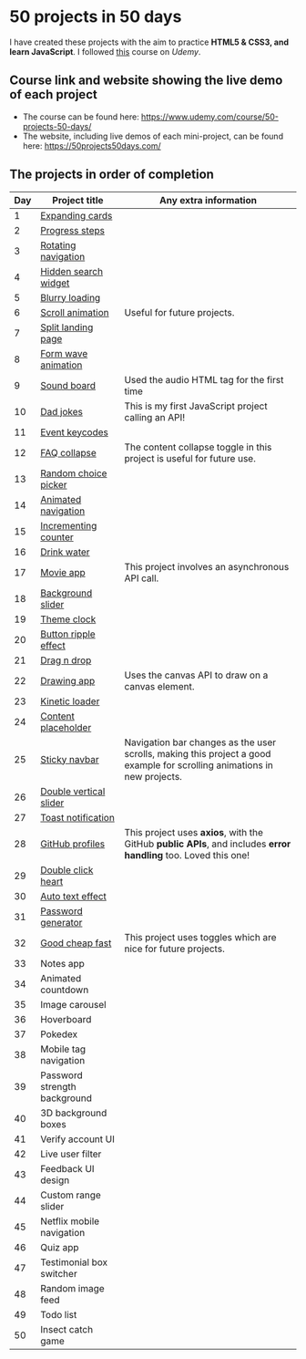 
# 50 projects in 50 days
I have created these projects with the aim to practice **HTML5 & CSS3, and learn JavaScript**. I followed [this](https://www.udemy.com/course/50-projects-50-days/) course on _Udemy_.

## Course link and website showing the live demo of each project
 * The course can be found here: https://www.udemy.com/course/50-projects-50-days/
 * The website, including live demos of each mini-project, can be found here: https://50projects50days.com/ 

## The projects in order of completion

|Day|Project title|Any extra information|
|---|-------------|---------------------|
|1|[Expanding cards](https://github.com/SarahDuncan/50-projects-50-days-js/tree/main/Expanding%20cards%20(day%201))|
|2|[Progress steps](https://github.com/SarahDuncan/50-projects-50-days-js/tree/main/Progress%20steps%20(day%202))|
|3|[Rotating navigation](https://github.com/SarahDuncan/50-projects-50-days-js/tree/main/Rotating%20navigation%20(day%203))|
|4|[Hidden search widget](https://github.com/SarahDuncan/50-projects-50-days-js/tree/main/Hidden%20search%20widget%20(day%204))|
|5|[Blurry loading](https://github.com/SarahDuncan/50-projects-50-days-js/tree/main/Blurry%20loading%20(day%205))|
|6|[Scroll animation](https://github.com/SarahDuncan/50-projects-50-days-js/tree/main/Scroll%20animation%20(day%206))|Useful for future projects.|
|7|[Split landing page](https://github.com/SarahDuncan/50-projects-50-days-js/tree/main/Split%20landing%20page%20(day%207))|
|8|[Form wave animation](https://github.com/SarahDuncan/50-projects-50-days-js/tree/main/Form%20wave%20(day%208))|
|9|[Sound board](https://github.com/SarahDuncan/50-projects-50-days-js/tree/main/Sound%20board%20(day%209))|Used the audio HTML tag for the first time|
|10|[Dad jokes](https://github.com/SarahDuncan/50-projects-50-days-js/tree/main/Dad%20jokes%20(day%2010))|This is my first JavaScript project calling an API!|
|11|[Event keycodes](https://github.com/SarahDuncan/50-projects-50-days-js/tree/main/Event%20keycodes%20(day%2011))|
|12|[FAQ collapse](https://github.com/SarahDuncan/50-projects-50-days-js/tree/main/FAQs%20with%20content%20collapse%20(day%2012))|The content collapse toggle in this project is useful for future use.|
|13|[Random choice picker](https://github.com/SarahDuncan/50-projects-50-days-js/tree/main/Random%20Choice%20Picker%20(day%2013))|
|14|[Animated navigation](https://github.com/SarahDuncan/50-projects-50-days-js/tree/main/Animated%20navigation%20(day%2014))|
|15|[Incrementing counter](https://github.com/SarahDuncan/50-projects-50-days-js/tree/main/Incrementing%20counter%20(day%2015))|
|16|[Drink water](https://github.com/SarahDuncan/50-projects-50-days-js/tree/main/Drink%20water%20(day%2016))|
|17|[Movie app](https://github.com/SarahDuncan/50-projects-50-days-js/tree/main/Movie%20app%20(day%2017))|This project involves an asynchronous API call.|
|18|[Background slider](https://github.com/SarahDuncan/50-projects-50-days-js/tree/main/Background%20slider%20(day%2018))|
|19|[Theme clock](https://github.com/SarahDuncan/50-projects-50-days-js/tree/main/Theme%20clock%20(day%2019))|
|20|[Button ripple effect](https://github.com/SarahDuncan/50-projects-50-days-js/tree/main/Button%20ripple%20effect%20(day%2020))|
|21|[Drag n drop](https://github.com/SarahDuncan/50-projects-50-days-js/tree/main/Drag%20and%20drop%20(day%2021))|
|22|[Drawing app](https://github.com/SarahDuncan/50-projects-50-days-js/tree/main/Drawing%20app%20(day%2022))|Uses the canvas API to draw on a canvas element.|
|23|[Kinetic loader](https://github.com/SarahDuncan/50-projects-50-days-js/tree/main/Kinetic%20loader%20(day%2023))|
|24|[Content placeholder](https://github.com/SarahDuncan/50-projects-50-days-js/tree/main/Content%20placeholder%20(day%2024))|
|25|[Sticky navbar](https://github.com/SarahDuncan/50-projects-50-days-js/tree/main/Sticky%20navbar%20(day%2025))|Navigation bar changes as the user scrolls, making this project a good example for scrolling animations in new projects.|
|26|[Double vertical slider](https://github.com/SarahDuncan/50-projects-50-days-js/tree/main/Double%20vertical%20slider%20(day%2026))|
|27|[Toast notification](https://github.com/SarahDuncan/50-projects-50-days-js/tree/main/Toast%20notification%20(day%2028))|
|28|[GitHub profiles](https://github.com/SarahDuncan/50-projects-50-days-js/tree/main/GitHub%20profiles%20(day%2028))|This project uses **axios**, with the GitHub **public APIs**, and includes **error handling** too. Loved this one!| 
|29|[Double click heart](https://github.com/SarahDuncan/50-projects-50-days-js/tree/main/Double%20click%20heart%20(day%2029))|
|30|[Auto text effect](https://github.com/SarahDuncan/50-projects-50-days-js/tree/main/Auto%20text%20effect%20(day%2030))|
|31|[Password generator](https://github.com/SarahDuncan/50-projects-50-days-js/tree/main/Password%20generator%20(day%2031))|
|32|[Good cheap fast](https://github.com/SarahDuncan/50-projects-50-days-js/tree/main/Good%20cheap%20fast%20(day%2032))|This project uses toggles which are nice for future projects.|
|33|Notes app|
|34|Animated countdown|
|35|Image carousel|
|36|Hoverboard|
|37|Pokedex|
|38|Mobile tag navigation|
|39|Password strength background|
|40|3D background boxes|
|41|Verify account UI|
|42|Live user filter|
|43|Feedback UI design|
|44|Custom range slider|
|45|Netflix mobile navigation|
|46|Quiz app|
|47|Testimonial box switcher|
|48|Random image feed|
|49|Todo list|
|50|Insect catch game|
